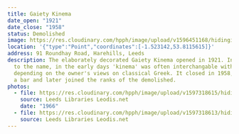 ```yaml
---
title: Gaiety Kinema
date_open: "1921"
date_close: "1958"
status: Demolished
image: https://res.cloudinary.com/hpph/image/upload/v1596451168/hidinginplainsight/gaiety.svg
location: '{"type":"Point","coordinates":[-1.523142,53.8115615]}'
address: 91 Roundhay Road, Harehills, Leeds
description: The elaborately decorated Gaiety Kinema opened in 1921. In regards
  to the name, in the early days 'kinema' was often interchangable with 'cinema'
  depending on the owner's views on classical Greek. It closed in 1958, becoming
  a bar and later joined the ranks of the demolished.
photos:
  - file: https://res.cloudinary.com/hpph/image/upload/v1597318615/hidinginplainsight/Gaiety_Kinema_Leeds_Libraries_2011125_172986.jpg
    source: Leeds Libraries Leodis.net
    date: "1966"
  - file: https://res.cloudinary.com/hpph/image/upload/v1597318613/hidinginplainsight/Gaiety_Kinema_Leeds_Libraries_200673_161483.jpg
    source: Leeds Libraries Leodis.net
---
```


